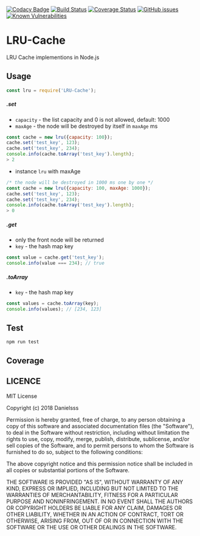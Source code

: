 [![Codacy Badge](https://api.codacy.com/project/badge/Grade/a9f7ebfd3f1740e2b2474ffc6b715b32)](https://app.codacy.com/app/danielsss/LRU-Cache?utm_source=github.com&utm_medium=referral&utm_content=danielsss/LRU-Cache&utm_campaign=Badge_Grade_Dashboard)
[![Build Status](https://travis-ci.com/danielsss/LRU-Cache.svg?branch=master)](https://travis-ci.com/danielsss/LRU-Cache)
[![Coverage Status](https://coveralls.io/repos/github/danielsss/LRU-Cache/badge.svg?branch=master)](https://coveralls.io/github/danielsss/LRU-Cache?branch=master)
[![GitHub issues](https://img.shields.io/github/issues/danielsss/LRU-Cache.svg)](https://github.com/danielsss/LRU-Cache/issues)
[![Known Vulnerabilities](https://snyk.io/test/github/danielsss/LRU-Cache/badge.svg?targetFile=package.json)](https://snyk.io/test/github/danielsss/LRU-Cache?targetFile=package.json)

# LRU-Cache
LRU Cache implementions in Node.js

## Usage

```js
const lru = require('LRU-Cache');
```

##### .set

* `capacity` - the list capacity and 0 is not allowed, default: 1000
* `maxAge` - the node will be destroyed by itself in `maxAge` ms

```js
const cache = new lru({capacity: 100});
cache.set('test_key', 123);
cache.set('test_key', 234);
console.info(cache.toArray('test_key').length);
> 2
```

* instance `lru` with maxAge
```js
/* the node will be destroyed in 1000 ms one by one */
const cache = new lru({capacity: 100, maxAge: 1000});
cache.set('test_key', 123);
cache.set('test_key', 234);
console.info(cache.toArray('test_key').length);
> 0
```

##### .get

* only the front node will be returned
* `key` - the hash map key

```js
const value = cache.get('test_key');
console.info(value === 234); // true
```


##### .toArray

* `key` - the hash map key

```js
const values = cache.toArray(key);
console.info(values); // [234, 123]
```

## Test

```shell
npm run test
```

## Coverage


## LICENCE
MIT License

Copyright (c) 2018 Danielsss

Permission is hereby granted, free of charge, to any person obtaining a copy
of this software and associated documentation files (the "Software"), to deal
in the Software without restriction, including without limitation the rights
to use, copy, modify, merge, publish, distribute, sublicense, and/or sell
copies of the Software, and to permit persons to whom the Software is
furnished to do so, subject to the following conditions:

The above copyright notice and this permission notice shall be included in all
copies or substantial portions of the Software.

THE SOFTWARE IS PROVIDED "AS IS", WITHOUT WARRANTY OF ANY KIND, EXPRESS OR
IMPLIED, INCLUDING BUT NOT LIMITED TO THE WARRANTIES OF MERCHANTABILITY,
FITNESS FOR A PARTICULAR PURPOSE AND NONINFRINGEMENT. IN NO EVENT SHALL THE
AUTHORS OR COPYRIGHT HOLDERS BE LIABLE FOR ANY CLAIM, DAMAGES OR OTHER
LIABILITY, WHETHER IN AN ACTION OF CONTRACT, TORT OR OTHERWISE, ARISING FROM,
OUT OF OR IN CONNECTION WITH THE SOFTWARE OR THE USE OR OTHER DEALINGS IN THE
SOFTWARE.

